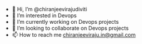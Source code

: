 - 👋 Hi, I’m @chiranjeevirajudiviti
- 👀 I’m interested in Devops
- 🌱 I’m currently working on Devops projects
- 💞️ I’m looking to collaborate on Devops projects
- 📫 How to reach me chiranjeeviraju.in@gmail.com

<!---
chiranjeevirajudiviti/chiranjeevirajudiviti is a ✨ special ✨ repository because its `README.md` (this file) appears on your GitHub profile.
You can click the Preview link to take a look at your changes.
--->
